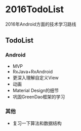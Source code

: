 # 2016TodoList
2016年Android方面的技术学习路线

## TodoList
### Android
* MVP
* RxJava+RxAndroid
* 更深入理解自定义View
* 动画
* Material Design的细节
* 巩固GreenDao框架的学习
 
### 其他
* 复习一下算法和数据结构
